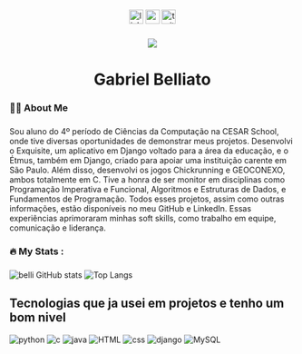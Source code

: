 
###

<div align="center">
  <img src="https://img.shields.io/static/v1?message=LinkedIn&logo=linkedin&label=&color=0077B5&logoColor=white&labelColor=&style=for-the-badge" height="25" alt="linkedin logo"  />
  <img src="https://img.shields.io/static/v1?message=Youtube&logo=youtube&label=&color=FF0000&logoColor=white&labelColor=&style=for-the-badge" height="25" alt="youtube logo"  />
  <img src="https://img.shields.io/static/v1?message=Twitter&logo=twitter&label=&color=1DA1F2&logoColor=white&labelColor=&style=for-the-badge" height="25" alt="twitter logo"  />
</div>

###

<div align="center">
  <img src="https://visitor-badge.laobi.icu/badge?page_id=belli5.belli5&"  />
</div>

###

<h1 align="center">Gabriel Belliato</h1>

###

<h3 align="left">👩‍💻  About Me</h3>

###

<p ></p>Sou aluno do 4º período de Ciências da Computação na CESAR School, onde tive diversas oportunidades de demonstrar meus projetos. Desenvolvi o Exquisite, um aplicativo em Django voltado para a área da educação, e o Étmus, também em Django, criado para apoiar uma instituição carente em São Paulo. Além disso, desenvolvi os jogos Chickrunning e GEOCONEXO, ambos totalmente em C. Tive a honra de ser monitor em disciplinas como Programação Imperativa e Funcional, Algoritmos e Estruturas de Dados, e Fundamentos de Programação. Todos esses projetos, assim como outras informações, estão disponíveis no meu GitHub e LinkedIn. Essas experiências aprimoraram minhas soft skills, como trabalho em equipe, comunicação e liderança.</p>

###

###

<h3 align="left">🔥   My Stats :</h3>

###
 ![belli GitHub stats](https://github-readme-stats.vercel.app/api?username=belli5&show_icons=true&theme=onedark)
 ![Top Langs](https://github-readme-stats.vercel.app/api/top-langs/?username=belli5&layout=compact&theme=onedark)
## Tecnologias que ja usei em projetos e tenho um bom nivel
 ![python](https://img.shields.io/badge/Python-3776AB?style=for-the-badge&logo=python&logoColor=white)
 ![c](https://img.shields.io/badge/C-00599C?style=for-the-badge&logo=c&logoColor=white)
 ![java](https://img.shields.io/badge/Java-ED8B00?style=for-the-badge&logo=openjdk&logoColor=white)
 ![HTML](https://img.shields.io/badge/HTML5-E34F26?style=for-the-badge&logo=html5&logoColor=white)
 ![css](https://img.shields.io/badge/CSS3-1572B6?style=for-the-badge&logo=css3&logoColor=white)
 ![django](https://img.shields.io/badge/Django-092E20?style=for-the-badge&logo=django&logoColor=white)
 ![MySQL](https://img.shields.io/badge/MySQL-00000F?style=for-the-badge&logo=mysql&logoColor=white)


###
